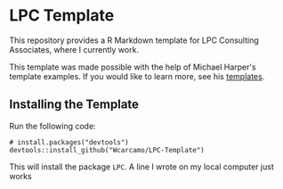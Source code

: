 LPC Template
======================================================
This repository provides a R Markdown template for LPC Consulting Associates, where I currently work. 

This template was made possible with the help of Michael Harper's template examples. If you would like to learn more, see his [templates](https://github.com/dr-harper/example-rmd-templates).

## Installing the Template

Run the following code:

```
# install.packages("devtools")
devtools::install_github("Wcarcamo/LPC-Template")
```

This will install the package `LPC`.
A line I wrote on my local computer
just works
